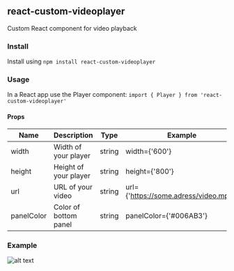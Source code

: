 ## react-custom-videoplayer
Custom React component for video playback

### Install

Install using `npm install react-custom-videoplayer`

### Usage
In a React app use the Player component:
`import { Player } from 'react-custom-videoplayer'`

#### Props
| Name        | Description          | Type        | Example
| ----------- | -----------          | ----------- | ---
| width       | Width of your player | string      | width={'600'}     
| height      | Height of your player| string      | height={'800'}          
| url         | URL of your video    | string      | url={'https://some.adress/video.mp4'} 
| panelColor  | Color of bottom panel| string      | panelColor={'#006AB3'}  

### Example
![alt text](https://i.imgur.com/wMjBOPJ.png)